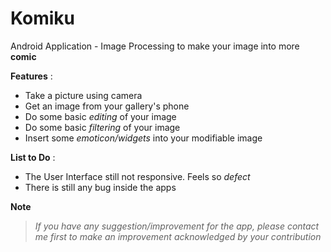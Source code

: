 # Komiku
Android Application - Image Processing to make your image into more **comic**

**Features** :
* Take a picture using camera
* Get an image from your gallery's phone
* Do some basic _editing_ of your image
* Do some basic _filtering_ of your image
* Insert some _emoticon/widgets_ into your modifiable image

**List to Do** :
* The User Interface still not responsive. Feels so _defect_
* There is still any bug inside the apps

**Note** 
> _If you have any suggestion/improvement for the app, please contact me first to make an improvement acknowledged by your contribution_
